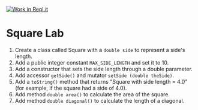 [![Work in Repl.it](https://classroom.github.com/assets/work-in-replit-14baed9a392b3a25080506f3b7b6d57f295ec2978f6f33ec97e36a161684cbe9.svg)](https://classroom.github.com/online_ide?assignment_repo_id=3870435&assignment_repo_type=AssignmentRepo)
# Square Lab
1.	Create a class called Square with a ```double side``` to represent a side's length.
2.	Add a public integer constant ```MAX_SIDE_LENGTH``` and set it to 10.
3.	Add a constructor that sets the side length through a double parameter.
4.	Add accessor ```getSide()``` and mutator ```setSide (double theSide)```.  
5.	Add a ```toString()``` method that returns "Square with side length = 4.0" (for example, if the square had a side of 4.0).
6.	Add method ```double area()``` to calculate the area of the square.
7.	Add method ```double diagonal()``` to calculate the length of a diagonal.
